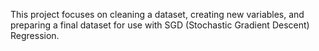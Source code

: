 This project focuses on cleaning a dataset, creating new variables, and preparing a final dataset for use with SGD (Stochastic Gradient Descent) Regression.
